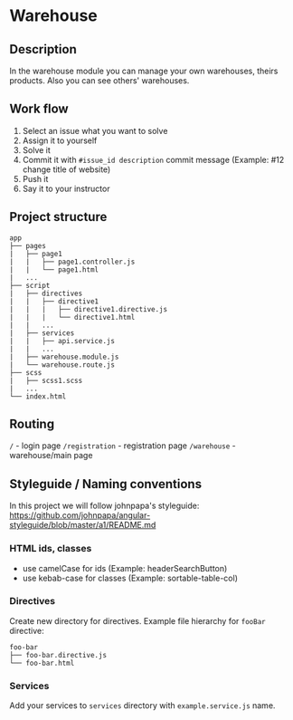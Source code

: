 # Warehouse

## Description
In the warehouse module you can manage your own warehouses, theirs products. Also you can see others' warehouses.

## Work flow
1. Select an issue what you want to solve
1. Assign it to yourself
1. Solve it
1. Commit it with `#issue_id description` commit message (Example: #12 change title of website)
1. Push it
1. Say it to your instructor

## Project structure
```
app
├── pages
|   ├── page1
|   |   ├── page1.controller.js
|   |   └── page1.html
|   ...
├── script
|   ├── directives
|   |   ├── directive1
|   |   |   ├── directive1.directive.js
|   |   |   └── directive1.html
|   |   ...
|   ├── services
|   |   ├── api.service.js
|   |   ...
|   ├── warehouse.module.js
|   └── warehouse.route.js
├── scss
|   ├── scss1.scss
|   ...
└── index.html
```

## Routing
`/` - login page
`/registration` - registration page
`/warehouse` - warehouse/main page

## Styleguide / Naming conventions
In this project we will follow johnpapa's styleguide:
https://github.com/johnpapa/angular-styleguide/blob/master/a1/README.md

### HTML ids, classes
- use camelCase for ids (Example: headerSearchButton)
- use kebab-case for classes (Example: sortable-table-col)

### Directives
Create new directory for directives. Example file hierarchy for `fooBar` directive:
```
foo-bar
├── foo-bar.directive.js
└── foo-bar.html
```

### Services
Add your services to `services` directory with `example.service.js` name.

